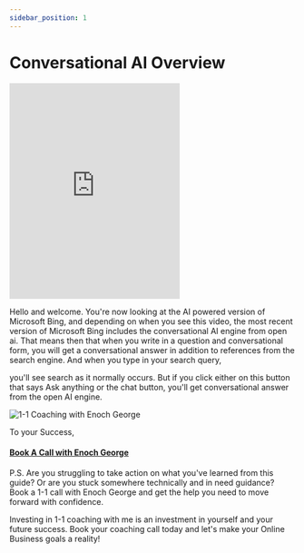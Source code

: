```yaml
---
sidebar_position: 1
---
```

# Conversational AI Overview

<iframe class="is-fullwidth" height="380" src="https://www.youtube.com/embed/PnIEGui1ZVc" title="YouTube video player" frameborder="0" allow="accelerometer; autoplay; clipboard-write; encrypted-media; gyroscope; picture-in-picture; web-share" allowfullscreen="allowfullscreen"></iframe>


Hello and welcome. You're now looking at the AI powered version of Microsoft Bing, and depending on when you see this video, the most recent version of Microsoft Bing includes the conversational AI engine from open ai. That means then that when you write in a question and conversational form, you will get a conversational answer in addition to references from the search engine. And when you type in your search query,

you'll see search as it normally occurs. But if you click either on this button that says Ask anything or the chat button, you'll get conversational answer from the open AI engine.



![1-1 Coaching with Enoch George](https://trafficbingoassets.s3.us-east-2.amazonaws.com/enochgeorge120x120.jpeg)

To your Success, 

#### [Book A Call with Enoch George](https://buildbusiness.online/courses/youtube-secrets/)  

P.S. Are you struggling to take action on what you've learned from this guide? Or are you stuck somewhere technically and in need guidance? Book a 1-1 call with Enoch George and get the help you need to move forward with confidence.

Investing in 1-1 coaching with me is an investment in yourself and your future success. Book your coaching call today and let's make your Online Business goals a reality!


